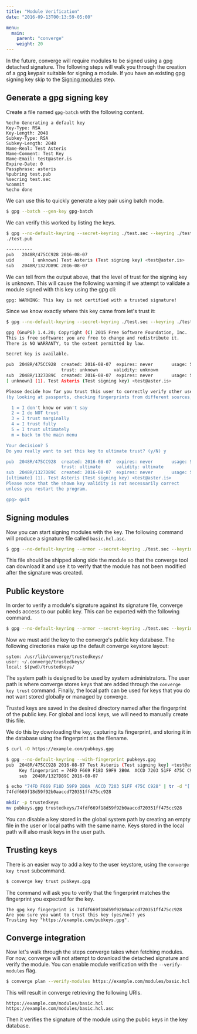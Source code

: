 ```yaml
---
title: "Module Verification"
date: "2016-09-13T00:13:59-05:00"

menu:
  main:
    parent: "converge"
    weight: 20
---
```


In the future, converge will require modules to be signed using a gpg detached signature.
The following steps will walk you through the creation of a gpg keypair suitable for signing a module.
If you have an existing gpg signing key skip to the [Signing modules](#signing-modules) step.

## Generate a gpg signing key

Create a file named `gpg-batch` with the following content.

```
%echo Generating a default key
Key-Type: RSA
Key-Length: 2048
Subkey-Type: RSA
Subkey-Length: 2048
Name-Real: Test Asteris
Name-Comment: Test Key
Name-Email: test@aster.is
Expire-Date: 0
Passphrase: asteris
%pubring test.pub
%secring test.sec
%commit
%echo done
```

We can use this to quickly generate a key pair using batch mode.

```bash
$ gpg --batch --gen-key gpg-batch
```

We can verify this worked by listing the keys.

```bash
$ gpg --no-default-keyring --secret-keyring ./test.sec --keyring ./test.pub --list-keys
./test.pub

----------
pub   2048R/475CC928 2016-08-07
uid       [ unknown] Test Asteris (Test signing key) <test@aster.is>
sub   2048R/1327D89C 2016-08-07
```

We can tell from the output above, that the level of trust for the signing key is unknown. This will cause the following warning if we attempt to validate a module signed with this key using the gpg cli:

```
gpg: WARNING: This key is not certified with a trusted signature!
```

Since we know exactly where this key came from let's trust it:

```bash
$ gpg --no-default-keyring --secret-keyring ./test.sec --keyring ./test.pub --edit-key 475CC928

gpg (GnuPG) 1.4.20; Copyright (C) 2015 Free Software Foundation, Inc.
This is free software: you are free to change and redistribute it.
There is NO WARRANTY, to the extent permitted by law.

Secret key is available.

pub  2048R/475CC928  created: 2016-08-07  expires: never       usage: SCEA
                     trust: unknown      validity: unknown
sub  2048R/1327D89C  created: 2016-08-07  expires: never       usage: SEA
[ unknown] (1). Test Asteris (Test signing key) <test@aster.is>

Please decide how far you trust this user to correctly verify other users' keys
(by looking at passports, checking fingerprints from different sources, etc.)

  1 = I don't know or won't say
  2 = I do NOT trust
  3 = I trust marginally
  4 = I trust fully
  5 = I trust ultimately
  m = back to the main menu

Your decision? 5
Do you really want to set this key to ultimate trust? (y/N) y

pub  2048R/475CC928  created: 2016-08-07  expires: never       usage: SCEA
                     trust: ultimate      validity: ultimate
sub  2048R/1327D89C  created: 2016-08-07  expires: never       usage: SEA
[ultimate] (1). Test Asteris (Test signing key) <test@aster.is>
Please note that the shown key validity is not necessarily correct
unless you restart the program.

gpg> quit
```

## Signing modules

Now you can start signing modules with the key. The following command will produce a signature file called `basic.hcl.asc`.

```bash
$ gpg --no-default-keyring --armor --secret-keyring ./test.sec --keyring ./test.pub --output basic.hcl.asc --detach-sig basic.hcl
```

This file should be shipped along side the module so that the converge tool can download it and use it to verify that the module has not been modified after the signature was created.

## Public keystore

In order to verify a module's signature against its signature file, converge needs access to our public key. This can be exported with the following command.

```bash
$ gpg --no-default-keyring --armor --secret-keyring ./test.sec --keyring ./test.pub --export test@aster.is > pubkeys.gpg
```

Now we must add the key to the converge's public key database. The following directories make up the default converge keystore layout:

```
sytem: /usr/lib/converge/trustedkeys/
user: ~/.converge/trustedkeys/
local: $(pwd)/trustedkeys/
```

The system path is designed to be used by system administrators. The user path is where converge stores keys that are added through the `converge key trust` command. Finally, the local path can be used for keys that you do not want stored globally or managed by converge.

Trusted keys are saved in the desired directory named after the fingerprint of the public key. For global and local keys, we will need to manually create this file.

We do this by downloading the key, capturing its fingerprint, and storing it in the database using the fingerprint as the filename.

```bash
$ curl -O https://example.com/pubkeys.gpg

$ gpg --no-default-keyring --with-fingerprint pubkeys.gpg
pub  2048R/475CC928 2016-08-07 Test Asteris (Test signing key) <test@aster.is>
     Key fingerprint = 74FD F669 F18D 59F9 2B0A  ACCD 7203 51FF 475C C928
	 sub  2048R/1327D89C 2016-08-07

$ echo "74FD F669 F18D 59F9 2B0A  ACCD 7203 51FF 475C C928" | tr -d "[:space:]" | tr '[:upper:]' '[:lower:]'
74fdf669f18d59f92b0aaccd720351ff475cc928

mkdir -p trustedkeys
mv pubkeys.gpg trustedkeys/74fdf669f18d59f92b0aaccd720351ff475cc928
```

You can disable a key stored in the global system path by creating an empty file in the user or local paths with the same name. Keys stored in the local path will also mask keys in the user path.

## Trusting keys

There is an easier way to add a key to the user keystore, using the `converge key trust` subcommand.

```bash
$ converge key trust pubkeys.gpg
```

The command will ask you to verify that the fingerprint matches the fingerprint you expected for the key.

```
The gpg key fingerprint is 74fdf669f18d59f92b0aaccd720351ff475cc928
Are you sure you want to trust this key (yes/no)? yes
Trusting key "https://example.com/pubkeys.gpg".
```

## Converge integration

Now let's walk through the steps converge takes when fetching modules. For now, converge will not attempt to download the detached signature and verify the module. You can enable module verification with the `--verify-modules` flag.

```bash
$ converge plan --verify-modules https://example.com/modules/basic.hcl
```

This will result in converge retrieving the following URIs.

```
https://example.com/modules/basic.hcl
https://example.com/modules/basic.hcl.asc
```

Then it verifies the signature of the module using the public keys in the key database.
